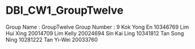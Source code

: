 # DBI_CW1_GroupTwelve
Group Name : GroupTwelve
Group Number : 9
Kok Yong En 10346769 Lim Hui Xing 20014709 Lim Kelly 20024694 Sin Kai Ling 10341812 Tan Song Ning 10281222 Tan Yi-Wei 20033760 
